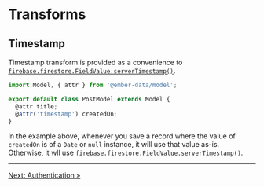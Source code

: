 # Transforms

## Timestamp

Timestamp transform is provided as a convenience to [`firebase.firestore.FieldValue.serverTimestamp()`](https://firebase.google.com/docs/reference/js/firebase.firestore.FieldValue#servertimestamp).

```javascript
import Model, { attr } from '@ember-data/model';

export default class PostModel extends Model {
  @attr title;
  @attr('timestamp') createdOn;
}
```

In the example above, whenever you save a record where the value of `createdOn` is of a `Date` or `null` instance, it will use that value as-is. Otherwise, it wll use `firebase.firestore.FieldValue.serverTimestamp()`.

---

[Next: Authentication »](authentication.md)
